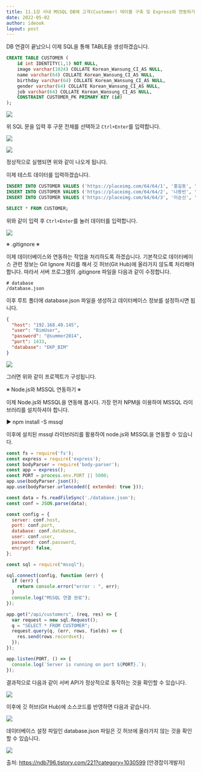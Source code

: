 ```yaml
---
title: 11.1강 사내 MSSQL DB에 고객(Customer) 테이블 구축 및 Express와 연동하기
date: 2022-05-02
author: ideook
layout: post
---
```


DB 연결이 끝났으니 이제 SQL을 통해 TABLE을 생성하겠습니다.

```sql
CREATE TABLE CUSTOMER (
	id int IDENTITY(1,1) NOT NULL,
	image varchar(1024) COLLATE Korean_Wansung_CI_AS NULL,
	name varchar(64) COLLATE Korean_Wansung_CI_AS NULL,
	birthday varchar(64) COLLATE Korean_Wansung_CI_AS NULL,
	gender varchar(64) COLLATE Korean_Wansung_CI_AS NULL,
	job varchar(64) COLLATE Korean_Wansung_CI_AS NULL,
	CONSTRAINT CUSTOMER_PK PRIMARY KEY (id)
);
```

![](../../images/2022-05-02-16-24-57.png)

위 SQL 문을 입력 후 구문 전체를 선택하고 `Ctrl+Enter`를 입력합니다.

![](../../images/2022-05-02-16-26-18.png)

![](../../images/2022-05-02-16-27-07.png)

정상적으로 실행되면 위와 같이 나오게 됩니다.

이제 테스트 데이터를 입력하겠습니다.

```sql
INSERT INTO CUSTOMER VALUES ('https://placeimg.com/64/64/1', '홍길동', '960508', '남자', '대학생');
INSERT INTO CUSTOMER VALUES ('https://placeimg.com/64/64/2', '나동빈', '961222', '남자', '프로그래머');
INSERT INTO CUSTOMER VALUES ('https://placeimg.com/64/64/3', '이순신', '961127', '남자', '디자이너');

SELECT * FROM CUSTOMER;
```

위와 같이 입력 후 `Ctrl+Enter`를 눌러 데이터를 입력합니다.

![](../../images/2022-05-02-17-23-35.png)

※ .gitignore ※

이제 데이터베이스와 연동하는 작업을 처리하도록 하겠습니다. 기본적으로 데이터베이스 관련 정보는 Git Ignore 처리를 해서 깃 허브(Git Hub)에 올라가지 않도록 처리해야 합니다. 따라서 서버 프로그램의 .gitignore 파일을 다음과 같이 수정합니다.

```
# database
/database.json
```

이후 루트 폴더에 database.json 파일을 생성하고 데이터베이스 정보를 설정하시면 됩니다.

```json
{
  "host": "192.168.40.145",
  "user": "BimUser",
  "password": "@summer2014",
  "port": 1433,
  "database": "EKP_BIM"
}
```

![](../../images/2022-04-21-11-42-58.png)

그러면 위와 같이 프로젝트가 구성됩니다.

※ Node.js와 MSSQL 연동하기 ※

이제 Node.js와 MSSQL을 연동해 봅시다. 가장 먼저 NPM을 이용하여 MSSQL 라이브러리를 설치하셔야 합니다.

▶ npm install -S mssql

이후에 설치된 mssql 라이브러리를 활용하여 node.js와 MSSQL을 연동할 수 있습니다.

```js
const fs = require('fs');
const express = require('express');
const bodyParser = require('body-parser');
const app = express();
const PORT = process.env.PORT || 5000;
app.use(bodyParser.json());
app.use(bodyParser.urlencoded({ extended: true }));

const data = fs.readFileSync('./database.json');
const conf = JSON.parse(data);

const config = {
  server: conf.host,
  port: conf.port,
  database: conf.database,
  user: conf.user,
  password: conf.password,
  encrypt: false,
};

const sql = require("mssql");

sql.connect(config, function (err) {
  if (err) {
    return console.error("error : ", err);
  }
  console.log("MSSQL 연결 완료");
});

app.get("/api/customers", (req, res) => {
  var request = new sql.Request();
  q = "SELECT * FROM CUSTOMER";
  request.query(q, (err, rows, fields) => {
    res.send(rows.recordset);
  });
});

app.listen(PORT, () => {
  console.log(`Server is running on port ${PORT}.`);
});
```

결과적으로 다음과 같이 서버 API가 정상적으로 동작하는 것을 확인할 수 있습니다.

![](../../images/2022-04-21-11-43-10.png)

이후에 깃 허브(Git Hub)에 소스코드를 반영하면 다음과 같습니다.

![](../../images/2022-04-21-11-43-15.png)

데이터베이스 설정 파일인 database.json 파일은 깃 허브에 올라가지 않는 것을 확인할 수 있습니다.

![](../../images/2022-04-21-11-43-19.png)

출처: https://ndb796.tistory.com/221?category=1030599 [안경잡이개발자]
